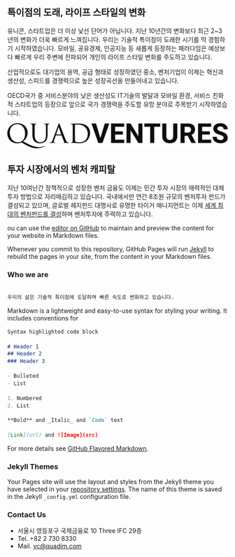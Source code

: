 ## 특이점의 도래, 라이프 스타일의 변화

유니콘, 스타트업은 더 이상 낯선 단어가 아닙니다.
지난 10년간의 변화보다 최근 2~3년의 변화가 더욱 빠르게 느껴집니다.
우리는 기술적 특이점이 도래한 시기를 막 경험하기 시작하였습니다.
모바일, 공유경제, 인공지능 등 새롭게 등장하는 패러다임은 예상보다 빠르게 우리 주변에 전파되어 개인의 라이프 스타일 변화를 주도하고 있습니다.

산업적으로도 대기업의 용역, 공급 형태로 성장하였던 중소, 벤처기업이 이제는 혁신과 생산성, 스피드를 경쟁력으로 높은 성장곡선을 만들어내고 있습니다.

OECD국가 중 서비스분야의 낮은 생산성도 IT기술의 발달과 모바일 환경, 서비스 친화적 스타트업의 등장으로 앞으로 국가 경쟁력을 주도할 유망 분야로 주목받기 시작하였습니다.


![Image](Black%20(Screen).png)



## 투자 시장에서의 벤처 캐피탈

지난 10여난간 정책적으로 성장한 벤처 금융도 이제는 민간 투자 시장의 매력적인 대체 투자 방법으로 자리매김하고 있습니다.
국내에서만 연간 8조원 규모의 벤처투자 펀드가 결성되고 있으며, 글로벌 헤지펀드 대명사로 유명한 타이거 매니지먼트는 이제 [세계 최대의 벤처펀드를 결성](https://www.mk.co.kr/news/business/view/2018/10/663450/)하며 벤처투자에 주력하고 있습니다. 


ou can use the [editor on GitHub](https://github.com/quadvc/home/edit/master/index.md) to maintain and preview the content for your website in Markdown files.

Whenever you commit to this repository, GitHub Pages will run [Jekyll](https://jekyllrb.com/) to rebuild the pages in your site, from the content in your Markdown files.




### Who we are
```markdown

우리의 삶은 기술적 특이점에 도달하며 빠른 속도로 변화하고 있습니다.

```


Markdown is a lightweight and easy-to-use syntax for styling your writing. It includes conventions for

```markdown
Syntax highlighted code block

# Header 1
## Header 2
### Header 3

- Bulleted
- List

1. Numbered
2. List

**Bold** and _Italic_ and `Code` text

[Link](url) and ![Image](src)
```

For more details see [GitHub Flavored Markdown](https://guides.github.com/features/mastering-markdown/).

### Jekyll Themes

Your Pages site will use the layout and styles from the Jekyll theme you have selected in your [repository settings](https://github.com/quadvc/home/settings). The name of this theme is saved in the Jekyll `_config.yml` configuration file.

### Contact Us

- 서울시 영등포구 국제금융로 10 Three IFC 29층
- Tel. +82 2 730 8330
- Mail. [vc@quadim.com](mailto://vc@quadim.com)
